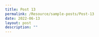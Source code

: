 ```yaml
---
title: Post 13
permalink: /Resource/sample-posts/Post-13
date: 2022-06-13
layout: post
description: ""
---
```


